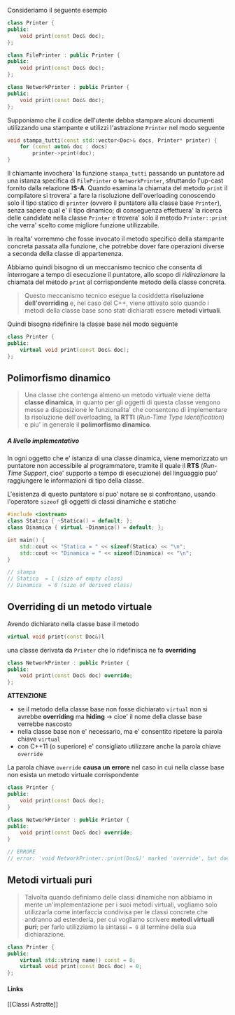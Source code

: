 Consideriamo il seguente esempio
```cpp
class Printer {
public:
	void print(const Doc& doc);
};

class FilePrinter : public Printer {
public:
	void print(const Doc& doc);
};

class NetworkPrinter : public Printer {
public:
	void print(const Doc& doc);
};
```

Supponiamo che il codice dell'utente debba stampare alcuni documenti utilizzando una stampante e utilizzi l'astrazione `Printer` nel modo seguente
```cpp
void stampa_tutti(const std::vector<Doc>& docs, Printer* printer) {
	for (const auto& doc : docs)
		printer->print(doc);
}
```
Il chiamante invochera' la funzione `stampa_tutti` passando un puntatore ad una istanza specifica di `FilePrinter` o `NetworkPrinter`, sfruttando l'up-cast fornito dalla relazione **IS-A**. Quando esamina la chiamata del metodo `print` il compilatore si trovera' a fare la risoluzione dell'overloading conoscendo solo il tipo statico di `printer` (ovvero il puntatore alla classe base `Printer`), senza sapere qual e' il tipo dinamico; di conseguenza effettuera' la ricerca delle candidate nella classe `Printer` e trovera' solo il metodo `Printer::print` che verra' scelto come migliore funzione utilizzabile.

In realta' vorremmo che fosse invocato il metodo specifico della stampante concreta passata alla funzione, che potrebbe dover fare operazioni diverse a seconda della classe di appartenenza.

Abbiamo quindi bisogno di un meccanismo tecnico che consenta di interrogare a tempo di esecuzione il puntatore, allo scopo di *ridirezionare* la chiamata del metodo `print` al corrispondente metodo della classe concreta.

>Questo meccanismo tecnico esegue la cosiddetta **risoluzione dell'overriding** e, nel caso del C++, viene attivato solo quando i metodi della classe base sono stati dichiarati essere **metodi virtuali**.

Quindi bisogna ridefinire la classe base nel modo seguente
```cpp
class Printer {
public:
	virtual void print(const Doc& doc);
};
```

## Polimorfismo dinamico
>Una classe che contenga almeno un metodo virtuale viene detta **classe dinamica**, in quanto per gli oggetti di questa classe vengono messe a disposizione le funzionalita' che consentono di implementare la risoluzione dell'overloading, la **RTTI** (*Run-Time Type Identification*) e piu' in generale il **polimorfismo dinamico**.

##### A livello implementativo
In ogni oggetto che e' istanza di una classe dinamica, viene memorizzato un puntatore non accessibile al programmatore, tramite il quale il **RTS** (*Run-Time Support*, cioe' supporto a tempo di esecuzione) del linguaggio puo' raggiungere le informazioni di tipo della classe.

L'esistenza di questo puntatore si puo' notare se si confrontano, usando l'operatore `sizeof` gli oggetti di classi dinamiche e statiche
```cpp
#include <iostream>
class Statica { ~Statica() = default; };
class Dinamica { virtual ~Dinamica() = default; };

int main() {
	std::cout << "Statica = " << sizeof(Statica) << "\n";
	std::cout << "Dinamica = " << sizeof(Dinamica) << "\n";
}

// stampa 
// Statica  = 1 (size of empty class)
// Dinamica  = 8 (size of derived class)
```

## Overriding di un metodo virtuale
Avendo dichiarato nella classe base il metodo 
```cpp
virtual void print(const Doc&)l
```
una classe derivata da `Printer` che lo ridefinisca ne fa **overriding**
```cpp
class NetworkPrinter : public Printer {
public: 
	void print(const Doc& doc) override;
};
```

**ATTENZIONE**
- se il metodo della classe base non fosse dichiarato `virtual` non si avrebbe **overriding** ma **hiding** -> cioe' il nome della classe base verrebbe nascosto
- nella classe base non e' necessario, ma e' consentito ripetere la parola chiave `virtual`
- con C++11 (o superiore) e' consigliato utilizzare anche la parola chiave `override`

La parola chiave `override` **causa un errore** nel caso in cui nella classe base non esista un metodo virtuale corrispondente
```cpp
class Printer {
public:
	void print(const Doc& doc);
}

class NetworkPrinter : public Printer {
public:
	void print(const Doc& doc) override;
}

// ERRORE
// error: 'void NetworkPrinter::print(Doc&)' marked 'override', but does not override
```

## Metodi virtuali puri
>Talvolta quando definiamo delle classi dinamiche non abbiamo in mente un'implementazione per i suoi metodi virtuali, vogliamo solo utilizzarla come interfaccia condivisa per le classi concrete che andranno ad estenderla, per cui vogliamo scrivere **metodi virtuali puri**; per farlo utilizziamo la sintassi `= 0` al termine della sua dichiarazione.

```cpp
class Printer {
public:
	virtual std::string name() const = 0;
	virtual void print(const Doc& doc) = 0;
};
```

#### Links
[[Classi Astratte]]